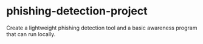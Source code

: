 # phishing-detection-project
Create a lightweight phishing detection tool and a basic awareness program that can run locally.
